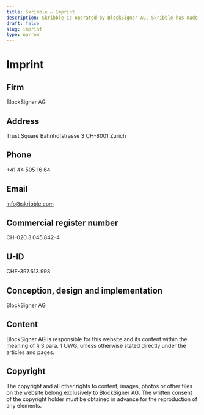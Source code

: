 ```yaml
---
title: Skribble – Imprint
description: Skribble is operated by BlockSigner AG. Skribble has made it its goal to digitalize contract processes. In 2018 we formed a team of Trust Shapers that has been working towards this future.
draft: false
slug: imprint
type: narrow
---
```


# Imprint

## Firm
BlockSigner AG

## Address
Trust Square
Bahnhofstrasse 3
CH-8001 Zurich

## Phone
+41 44 505 16 64

## Email
[info@skribble.com](mailto:info@skribble.com "info@skribble.com")

## Commercial register number
CH-020.3.045.842-4

## U-ID
CHE-397.613.998

## Conception, design and implementation
BlockSigner AG

## Content
BlockSigner AG is responsible for this website and its content within the meaning of § 3 para. 1 UWG, unless otherwise stated directly under the articles and pages.

## Copyright
The copyright and all other rights to content, images, photos or other files on the website belong exclusively to BlockSigner AG. The written consent of the copyright holder must be obtained in advance for the reproduction of any elements.

